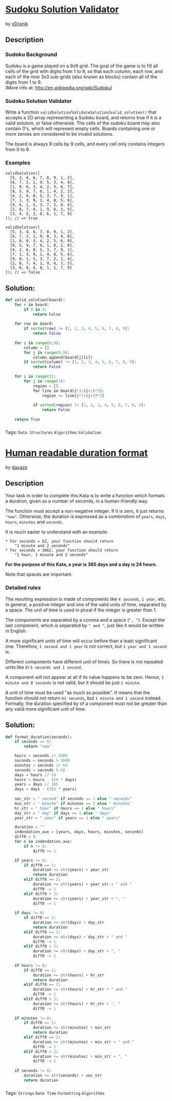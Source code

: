 # [Sudoku Solution Validator](https://www.codewars.com/kata/529bf0e9bdf7657179000008)
by [xDranik](https://www.codewars.com/users/xDranik)
## Description
### Sudoku Background

Sudoku is a game played on a 9x9 grid. The goal of the game is to fill all cells of the grid with digits from 1 to 9, so that each column, each row, and each of the nine 3x3 sub-grids (also known as blocks) contain all of the digits from 1 to 9. <br/>
(More info at: http://en.wikipedia.org/wiki/Sudoku)

### Sudoku Solution Validator

Write a function `validSolution`/`ValidateSolution`/`valid_solution()` that accepts a 2D array representing a Sudoku board, and returns true if it is a valid solution, or false otherwise. The cells of the sudoku board may also contain 0's, which will represent empty cells. Boards containing one or more zeroes are considered to be invalid solutions.

The board is always 9 cells by 9 cells, and every cell only contains integers from 0 to 9.
 

### Examples

```
validSolution([
  [5, 3, 4, 6, 7, 8, 9, 1, 2],
  [6, 7, 2, 1, 9, 5, 3, 4, 8],
  [1, 9, 8, 3, 4, 2, 5, 6, 7],
  [8, 5, 9, 7, 6, 1, 4, 2, 3],
  [4, 2, 6, 8, 5, 3, 7, 9, 1],
  [7, 1, 3, 9, 2, 4, 8, 5, 6],
  [9, 6, 1, 5, 3, 7, 2, 8, 4],
  [2, 8, 7, 4, 1, 9, 6, 3, 5],
  [3, 4, 5, 2, 8, 6, 1, 7, 9]
]); // => true
```

```
validSolution([
  [5, 3, 4, 6, 7, 8, 9, 1, 2], 
  [6, 7, 2, 1, 9, 0, 3, 4, 8],
  [1, 0, 0, 3, 4, 2, 5, 6, 0],
  [8, 5, 9, 7, 6, 1, 0, 2, 0],
  [4, 2, 6, 8, 5, 3, 7, 9, 1],
  [7, 1, 3, 9, 2, 4, 8, 5, 6],
  [9, 0, 1, 5, 3, 7, 2, 1, 4],
  [2, 8, 7, 4, 1, 9, 6, 3, 5],
  [3, 0, 0, 4, 8, 1, 1, 7, 9]
]); // => false
```
## Solution:
```python
def valid_solution(board):
    for r in board:
        if 0 in r:
            return False
        
    for row in board:
        if sorted(row) != [1, 2, 3, 4, 5, 6, 7, 8, 9]:
            return False
    
    for i in range(0,9):
        column = []
        for j in range(0,9):
            column.append(board[j][i])
        if sorted(column) != [1, 2, 3, 4, 5, 6, 7, 8, 9]:
            return False
    
    for i in range(3):
        for j in range(3):
            region = []
            for line in board[i*3:(i+1)*3]:
                region += line[j*3:(j+1)*3]
            
            if sorted(region) != [1, 2, 3, 4, 5, 6, 7, 8, 9]:
                return False
            
    return True
```
###
Tags: `Data Structures` `Algorithms` `Validation`
<br>
# [Human readable duration format](https://www.codewars.com/kata/52742f58faf5485cae000b9a)
by [davazp](https://www.codewars.com/users/davazp)
## Description
Your task in order to complete this Kata is to write a function which formats a duration, given as a number of seconds, in a human-friendly way.

The function must accept a non-negative integer. If it is zero, it just returns `"now"`. Otherwise,  the duration is expressed as a combination of `years`, `days`, `hours`, `minutes` and `seconds`.

It is much easier to understand with an example:

```text
* For seconds = 62, your function should return 
    "1 minute and 2 seconds"
* For seconds = 3662, your function should return
    "1 hour, 1 minute and 2 seconds"
```

**For the purpose of this Kata, a year is 365 days and a day is 24 hours.**

Note that spaces are important.


### Detailed rules

The resulting expression is made of components like `4 seconds`, `1 year`, etc.  In general, a positive integer and one of the valid units of time, separated by a space. The unit of time is used in plural if the integer is greater than 1.

The components are separated by a comma and a space (`", "`). Except the last component, which is separated by `" and "`, just like it would be written in English. 

A more significant units of time will occur before than a least significant one. Therefore, `1 second and 1 year` is not correct, but `1 year and 1 second` is.

Different components have different unit of times. So there is not repeated units like in `5 seconds and 1 second`.

A component will not appear at all if its value happens to be zero.  Hence, `1 minute and 0 seconds` is not valid, but it should be just `1 minute`.

 A unit of time must be used "as much as possible". It means that the function should not return `61 seconds`, but `1 minute and 1 second` instead.  Formally, the duration specified by  of a component must not be greater than any valid more significant unit of time.

## Solution:
```python
def format_duration(seconds):
    if seconds == 0:
        return "now"

    hours = seconds // 3600
    seconds = seconds % 3600
    minutes = seconds // 60
    seconds = seconds % 60
    days = hours // 24
    hours = hours - (24 * days)
    years = days // 365
    days = days - (365 * years)
    
    sec_str = " second" if seconds == 1 else " seconds"
    min_str = " minute" if minutes == 1 else " minutes"
    hr_str = " hour" if hours == 1 else " hours"
    day_str = " day" if days == 1 else " days"
    year_str = " year" if years == 1 else " years"

    duration = ""
    indendation_aux = [years, days, hours, minutes, seconds]
    diff0 = 0
    for n in indendation_aux:
        if n != 0:
            diff0 += 1

    if years != 0:
        if diff0 == 1:
            duration += str(years) + year_str
            return duration
        elif diff0 == 2:
            duration += str(years) + year_str + " and "
            diff0 -= 1
        elif diff0 > 2:
            duration += str(years) + year_str + ", "
            diff0 -= 1
    
    if days != 0:
        if diff0 == 1:
            duration += str(days) + day_str
            return duration
        elif diff0 == 2:
            duration += str(days) + day_str + " and "
            diff0 -= 1
        elif diff0 > 2:
            duration += str(days) + day_str + ", "
            diff0 -= 1
            
    if hours != 0:
        if diff0 == 1:
            duration += str(hours) + hr_str
            return duration
        elif diff0 == 2:
            duration += str(hours) + hr_str + " and "
            diff0 -= 1
        elif diff0 > 2:
            duration += str(hours) + hr_str + ", "
            diff0 -= 1
            
    if minutes != 0:
        if diff0 == 1:
            duration += str(minutes) + min_str
            return duration
        elif diff0 == 2:
            duration += str(minutes) + min_str + " and "
            diff0 -= 1
        elif diff0 > 2:
            duration += str(minutes) + min_str + ", "
            diff0 -= 1
        
    if seconds != 0:
        duration += str(seconds) + sec_str
        return duration
```
###
Tags: `Strings` `Date Time` `Formatting` `Algorithms`
<br>
